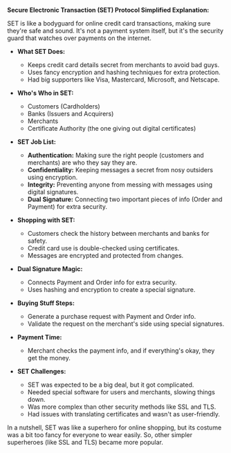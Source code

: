 **Secure Electronic Transaction (SET) Protocol Simplified Explanation:**

SET is like a bodyguard for online credit card transactions, making sure they're safe and sound. It's not a payment system itself, but it's the security guard that watches over payments on the internet.

- **What SET Does:**
  - Keeps credit card details secret from merchants to avoid bad guys.
  - Uses fancy encryption and hashing techniques for extra protection.
  - Had big supporters like Visa, Mastercard, Microsoft, and Netscape.

- **Who's Who in SET:**
  - Customers (Cardholders)
  - Banks (Issuers and Acquirers)
  - Merchants
  - Certificate Authority (the one giving out digital certificates)

- **SET Job List:**
  - **Authentication:** Making sure the right people (customers and merchants) are who they say they are.
  - **Confidentiality:** Keeping messages a secret from nosy outsiders using encryption.
  - **Integrity:** Preventing anyone from messing with messages using digital signatures.
  - **Dual Signature:** Connecting two important pieces of info (Order and Payment) for extra security.

- **Shopping with SET:**
  - Customers check the history between merchants and banks for safety.
  - Credit card use is double-checked using certificates.
  - Messages are encrypted and protected from changes.

- **Dual Signature Magic:**
  - Connects Payment and Order info for extra security.
  - Uses hashing and encryption to create a special signature.

- **Buying Stuff Steps:**
  - Generate a purchase request with Payment and Order info.
  - Validate the request on the merchant's side using special signatures.

- **Payment Time:**
  - Merchant checks the payment info, and if everything's okay, they get the money.

- **SET Challenges:**
  - SET was expected to be a big deal, but it got complicated.
  - Needed special software for users and merchants, slowing things down.
  - Was more complex than other security methods like SSL and TLS.
  - Had issues with translating certificates and wasn't as user-friendly.

In a nutshell, SET was like a superhero for online shopping, but its costume was a bit too fancy for everyone to wear easily. So, other simpler superheroes (like SSL and TLS) became more popular.
